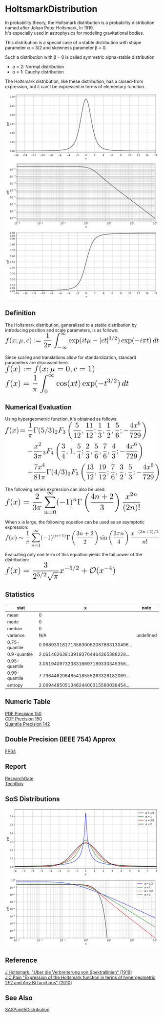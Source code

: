 # HoltsmarkDistribution
 
In probability theory, the Holtsmark distribution is a probability distribution named after Johan Peter Holtsmark, In 1919.  
It's especially used in astrophysics for modeling gravitational bodies.  

This distribution is a special case of a stable distribution with shape parameter &alpha; = 3/2 and skewness parameter &beta; = 0.  

Such a distribution with &beta; = 0 is called symmetric alpha-stable distribution.  
- &alpha; = 2: Normal distribution
- &alpha; = 1: Cauchy distribution

The Holtsmark distribution, like these distribution, has a closed-from expression, but it can't be expressed in terms of elementary function.  

![pdf](figures/holtsmark_pdf.svg)  
![pdf-loglog](figures/holtsmark_pdf_loglog.svg)  
![cdf](figures/holtsmark_cdf.svg)  

## Definition
The Holtsmark distribution, generalized to a stable distribution by introducing position and scale parameters, is as follows:  
![holtsmark1](figures/holtsmark1.svg)  

Since scaling and translations allow for standardization, standard parameters are discussed here.  
![holtsmark2](figures/holtsmark2.svg)  
![holtsmark3](figures/holtsmark3.svg)  

## Numerical Evaluation
Using hypergeometric function, it's obtained as follows:  
![holtsmark4](figures/holtsmark4.svg)  

The following series expression can also be used:  
![holtsmark5](figures/holtsmark5.svg)  

When x is large, the following equation can be used as an asymptotic expression:  
![holtsmark6](figures/holtsmark6.svg)  

Evaluating only one term of this equation yields the tail power of the distribution:  
![holtsmark7](figures/holtsmark7.svg)  

## Statistics

|stat|x|note|
|----|----|----|
|mean|0||
|mode|0||
|median|0||
|variance|N/A|undefined|
|0.75-quantile|0.9689331817135830052087863130496...||
|0.9-quantile|2.061462638139193764464365388228...||
|0.95-quantile|3.051940973238316697189330345356...|
|0.99-quantile|7.736446206485418555263326182069...||
|entropy|2.069448505134624400315580038454...||

## Numeric Table
[PDF Precision 150](results/pdf_precision150.csv)  
[CDF Precision 150](results/cdf_precision150.csv)  
[Quantile Precision 142](results/quantile_precision142.csv)  

## Double Precision (IEEE 754) Approx
[FP64](https://github.com/tk-yoshimura/HoltsmarkDistributionFP64)

## Report
[ResearchGate](https://www.researchgate.net/publication/382127111_Numerical_Evaluation_and_High_Precision_Approximation_Formula_for_Holtsmark_Distribution)  
[TechRxiv](https://www.techrxiv.org/users/661998/articles/1150313-numerical-evaluation-and-high-precision-approximation-formula-for-holtsmark-distribution)  

## S&alpha;S Distributions
![sass-pdf](figures/sass_pdf.svg)  
![sass-pdf-loglog](figures/sass_pdf_loglog.svg)  

## Reference
[J.Holtsmark, "Uber die Verbreiterung von Spektrallinien" (1919)](https://zenodo.org/records/1424343)  
[J.C.Pain "Expression of the Holtsmark function in terms of hypergeometric 2F2 and Airy Bi functions" (2010)](https://arxiv.org/abs/2001.11893)  

## See Also
[SASPoint5Distribution](https://github.com/tk-yoshimura/SASPoint5Distribution)
